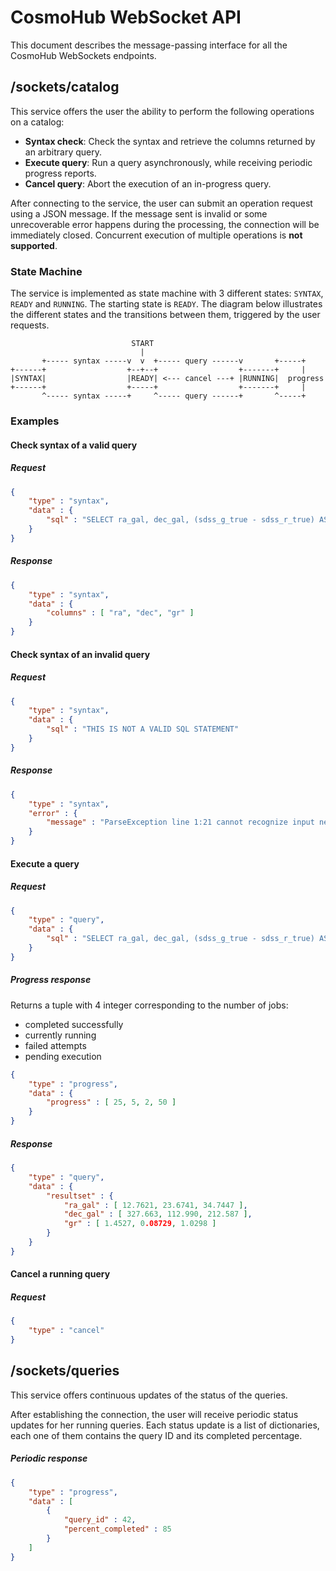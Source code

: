 # CosmoHub WebSocket API
This document describes the message-passing interface for all the CosmoHub WebSockets endpoints.

## /sockets/catalog
This service offers the user the ability to perform the following operations on a catalog:
 * __Syntax check__: Check the syntax and retrieve the columns returned by an arbitrary query.
 * __Execute query__: Run a query asynchronously, while receiving periodic progress reports.
 * __Cancel query__: Abort the execution of an in-progress query.

After connecting to the service, the user can submit an operation request using a JSON message. If the message sent is invalid or some unrecoverable error happens during the processing, the connection will be immediately closed. Concurrent execution of multiple operations is **not supported**.

### State Machine
The service is implemented as state machine with 3 different states: `SYNTAX`, `READY` and `RUNNING`. The starting state is `READY`.
The diagram below illustrates the different states and the transitions between them, triggered by the user requests.

```
                           START
                             |
       +----- syntax -----v  v  +----- query ------v       +-----+
+------+                  +--+--+                  +-------+     |
|SYNTAX|                  |READY| <--- cancel ---+ |RUNNING|  progress
+------+                  +-----+                  +-------+     |
       ^----- syntax -----+     ^----- query ------+       ^-----+
```

### Examples
#### Check syntax of a valid query
##### Request
```json
{
    "type" : "syntax",
    "data" : {
        "sql" : "SELECT ra_gal, dec_gal, (sdss_g_true - sdss_r_true) AS gr FROM micecatv2_0_2"
    }
}
```
##### Response
```json
{
    "type" : "syntax",
    "data" : {
        "columns" : [ "ra", "dec", "gr" ]
    }
}
```

#### Check syntax of an invalid query
##### Request
```json
{
    "type" : "syntax",
    "data" : {
        "sql" : "THIS IS NOT A VALID SQL STATEMENT"
    }
}
```
##### Response
```json
{
    "type" : "syntax",
    "error" : {
        "message" : "ParseException line 1:21 cannot recognize input near 'THIS' 'IS' 'NOT' in from source 0"
    }
}
```
#### Execute a query
##### Request
```json
{
    "type" : "query",
    "data" : {
        "sql" : "SELECT ra_gal, dec_gal, (sdss_g_true - sdss_r_true) AS gr FROM micecatv2_0_2"
    }
}
```
##### Progress response
Returns a tuple with 4 integer corresponding to the number of jobs:
 - completed successfully
 - currently running
 - failed attempts
 - pending execution
```json
{
    "type" : "progress",
    "data" : {
        "progress" : [ 25, 5, 2, 50 ]
    }
}
```
##### Response
```json
{
    "type" : "query",
    "data" : {
        "resultset" : {
            "ra_gal" : [ 12.7621, 23.6741, 34.7447 ],
            "dec_gal" : [ 327.663, 112.990, 212.587 ],
            "gr" : [ 1.4527, 0.08729, 1.0298 ]
        }
    }
}
```

#### Cancel a running query
##### Request
```json
{
    "type" : "cancel"
}
```
## /sockets/queries
This service offers continuous updates of the status of the queries.

After establishing the connection, the user will receive periodic status updates for her running queries. Each status update is a list of dictionaries, each one of them contains the query ID and its completed percentage.

##### Periodic response
```json
{
    "type" : "progress",
    "data" : [
        {
            "query_id" : 42,
            "percent_completed" : 85 
        }
    ]
}
```
